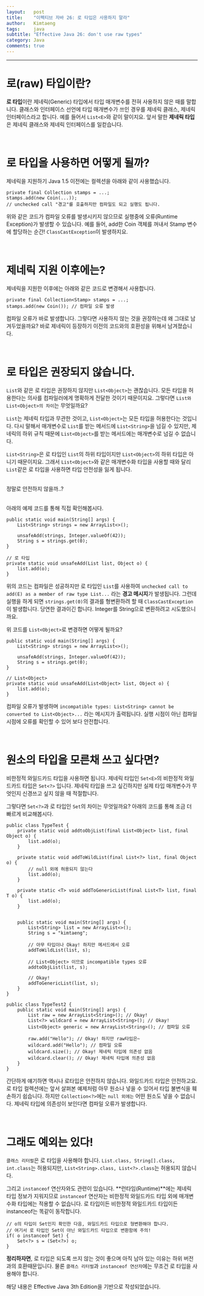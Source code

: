 ```yaml
---
layout:   post
title:    "이펙티브 자바 26: 로 타입은 사용하지 말라"
author:   Kimtaeng
tags: 	  java
subtitle: "Effective Java 26: don't use raw types" 
category: Java
comments: true
---
```


<hr/>

# 로(raw) 타입이란?

**로 타입**이란 제네릭(Generic) 타입에서 타입 매개변수를 전혀 사용하지 않은 때를 말합니다.
클래스와 인터페이스 선언에 타입 매개변수가 쓰인 경우를 제네릭 클래스, 제네릭 인터페이스라고 합니다.
예를 들어서 ```List<E>```와 같이 말이지요. 앞서 말한 **제네릭 타입**은 제네릭 클래스와 제네릭 인터페이스를 일컫습니다. 

<br/>

# 로 타입을 사용하면 어떻게 될까? 

제네릭을 지원하기 Java 1.5 이전에는 컬렉션을 아래와 같이 사용했습니다.

<pre class="line-numbers"><code class="language-java" data-start="1">private final Collection stamps = ...;
stamps.add(new Coin(...));
// unchecked call "경고"를 호출하지만 컴파일도 되고 실행도 됩니다.
</code></pre>

위와 같은 코드가 컴파일 오류를 발생시키지 않으므로 실행중에 오류(Runtime Exception)가 발생할 수 있습니다.
예를 들어, add한 Coin 객체를 꺼내서 Stamp 변수에 할당하는 순간! ```ClassCastException```이 발생하지요.

<br/>

# 제네릭 지원 이후에는?

제네릭을 지원한 이후에는 아래와 같은 코드로 변경해서 사용합니다.

<pre class="line-numbers"><code class="language-java" data-start="1">private final Collection&lt;Stamp&gt; stamps = ...;
stamps.add(new Coin()); // 컴파일 오류 발생
</code></pre>

컴파일 오류가 바로 발생합니다. 그렇다면 사용하지 않는 것을 권장하는데 왜 그대로 남겨두었을까요?
바로 제네릭이 등장하기 이전의 코드와의 호환성을 위해서 남겨졌습니다.

<br/>

# 로 타입은 권장되지 않습니다.

```List```와 같은 로 타입은 권장하지 않지만 ```List<Object>```는 괜찮습니다. 모든 타입을 허용한다는 의사를 컴파일러에게
명확하게 전달한 것이기 때문이지요. 그렇다면 ```List와 List<Object>의 차이```는 무엇일까요?

```List```는 제네릭 타입과 무관한 것이고, ```List<Object>```는 모든 타입을 허용한다는 것입니다.
다시 말해서 매개변수로 ```List```를 받는 메서드에 ```List<String>```을 넘길 수 있지만, 제네릭의 하위 규칙 때문에 
```List<Object>```를 받는 메서드에는 매개변수로 넘길 수 없습니다.

```List<String>```은 로 타입인 ```List```의 하위 타입이지만 ```List<Object>```의 하위 타입은 아니기 때문이지요.
그래서 ```List<Object>```와 같은 매개변수화 타입을 사용할 때와 달리 ```List```같은 로 타입을 사용하면 타입 안전성을 잃게 됩니다.

<br/>

<div class="post_caption">정말로 안전하지 않을까..?</div>

<br/>

아래의 예제 코드를 통해 직접 확인해봅시다.

<pre class="line-numbers"><code class="language-java" data-start="1">public static void main(String[] args) {
    List&lt;String&gt; strings = new ArrayList&lt;&gt;();
    
    unsafeAdd(strings, Integer.valueOf(42));
    String s = strings.get(0);
}

// 로 타입
private static void unsafeAdd(List list, Object o) {
    list.add(o);
}
</code></pre>

위의 코드는 컴파일은 성공하지만 로 타입인 ```List```를 사용하여 ```unchecked call to add(E) as a member of raw type List...```
라는 **경고 메시지**가 발생됩니다. 그런데 실행을 하게 되면 ```strings.get(0)```의 결과를 형변환하려 할 때 ```ClassCastException```이 발생합니다.
당연한 결과이긴 합니다. Integer를 String으로 변환하려고 시도했으니까요.

위 코드를 ```List<Object>```로 변경하면 어떻게 될까요?

<pre class="line-numbers"><code class="language-java" data-start="1">public static void main(String[] args) {
    List&lt;String&gt; strings = new ArrayList&lt;&gt;();

    unsafeAdd(strings, Integer.valueOf(42));
    String s = strings.get(0);
}

// List&lt;Object&gt;
private static void unsafeAdd(List&lt;Object&gt; list, Object o) {
    list.add(o);
}
</code></pre>

컴파일 오류가 발생하며 ```incompatible types: List<String> cannot be converted to List<Object>...``` 라는 메시지가 출력됩니다.
실행 시점이 아닌 컴파일 시점에 오류를 확인할 수 있어 보다 안전합니다.

<br/>

# 원소의 타입을 모른채 쓰고 싶다면?

비한정적 와일드카드 타입을 사용하면 됩니다. 제네릭 타입인 ```Set<E>```의 비한정적 와일드카드 타입은 ```Set<?>``` 입니다.
제네릭 타입을 쓰고 싶긴하지만 실제 타입 매개변수가 무엇인지 신경쓰고 싶지 않을 때 적절합니다. 

그렇다면 ```Set<?>```과 로 타입인 ```Set```의 차이는 무엇일까요? 아래의 코드를 통해 조금 더 빠르게 비교해봅시다.

<pre class="line-numbers"><code class="language-java" data-start="1">public class TypeTest {
    private static void addtoObjList(final List&lt;Object&gt; list, final Object o) {
        list.add(o);
    }

    private static void addToWildList(final List&lt;?&gt; list, final Object o) {
        // null 외에 허용되지 않는다
        list.add(o);
    }

    private static &lt;T&gt; void addToGenericList(final List&lt;T&gt; list, final T o) {
        list.add(o);
    }


    public static void main(String[] args) {
        List&lt;String&gt; list = new ArrayList&lt;&gt;();
        String s = "kimtaeng";

        // 아무 타입이나 Okay! 하지만 메서드에서 오류
        addToWildList(list, s);

        // List&lt;Object&gt; 이므로 incompatible types 오류
        addtoObjList(list, s);
        
        // Okay!
        addToGenericList(list, s);
    }
}
</code></pre>


<pre class="line-numbers"><code class="language-java" data-start="1">public class TypeTest2 {
    public static void main(String[] args) {
        List raw = new ArrayList&lt;String&gt;(); // Okay!
        List&lt;?&gt; wildcard = new ArrayList&lt;String&gt;(); // Okay!
        List&lt;Object&gt; generic = new ArrayList&lt;String&gt;(); // 컴파일 오류
            
        raw.add("Hello"); // Okay! 하지만 raw타입은~
        wildcard.add("Hello"); // 컴파일 오류
        wildcard.size(); // Okay! 제네릭 타입에 의존성 없음
        wildcard.clear(); // Okay! 제네릭 타입에 의존성 없음
    }
}
</code></pre>

간단하게 얘기하면 역시나 로타입은 안전하지 않습니다. 와일드카드 타입은 안전하고요.
로 타입 컬렉션에는 앞서 살펴본 예제처럼 아무 원소나 넣을 수 있어서 타입 불변식을 훼손하기 쉽습니다.
하지만 ```Collection<?>```에는 ```null 외에는``` 어떤 원소도 넣을 수 없습니다. 제네릭 타입에 의존성이 보인다면
컴파일 오류가 발생합니다.

<br/>

# 그래도 예외는 있다!

```클래스 리터럴```은 로 타입을 사용해야 합니다. ```List.class, String[].class, int.class```는 허용되지만,
```List<String>.class, List<?>.class```는 허용되지 않습니다.

그리고 ```instanceof``` 연산자와도 관련이 있습니다. **런타임(Runtime)**에는 제네릭 타입 정보가 지워지므로
```instanceof``` 연산자는 비한정적 와일드카드 타입 외에 매개변수화 타입에는 적용할 수 없습니다.
로 타입이든 비한정적 와일드카드 타입이든 instanceof는 똑같이 동작합니다.

<pre class="line-numbers"><code class="language-java" data-start="1">// o의 타입이 Set인지 확인한 다음, 와일드카드 타입으로 형변환해야 합니다.
// 여기서 로 타입인 Set이 아닌 와일드카드 타입으로 변환함에 주의!
if( o instanceof Set) {
    Set&lt;?&gt; s = (Set&lt?&gt;) o;
}
</code></pre>

**정리하자면**, 로 타입은 되도록 쓰지 않는 것이 좋으며 아직 남아 있는 이유는 하위 버전과의 호환때문입니다.
물론 ```클래스 리터럴```과 ```instanceof 연산자```에는 무조건 로 타입을 사용해야 합니다.
  

<div class="post_caption">해당 내용은 Effective Java 3th Edition을 기반으로 작성되었습니다.</div>